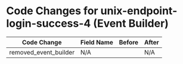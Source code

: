 # Code Changes for unix-endpoint-login-success-4 (Event Builder)

| Code Change | Field Name | Before | After |
|-------------|------------|--------|-------|
| removed_event_builder | N/A |  | N/A |